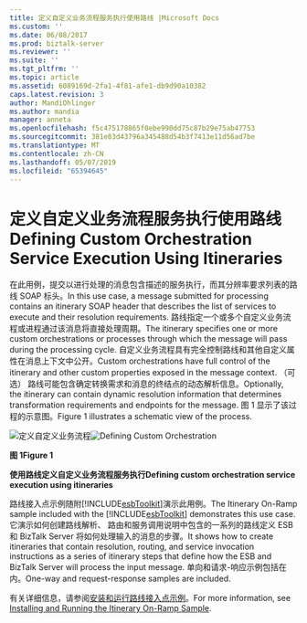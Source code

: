 ```yaml
---
title: 定义自定义业务流程服务执行使用路线 |Microsoft Docs
ms.custom: ''
ms.date: 06/08/2017
ms.prod: biztalk-server
ms.reviewer: ''
ms.suite: ''
ms.tgt_pltfrm: ''
ms.topic: article
ms.assetid: 6089169d-2fa1-4f81-afe1-db9d90a10382
caps.latest.revision: 3
author: MandiOhlinger
ms.author: mandia
manager: anneta
ms.openlocfilehash: f5c475178865f0ebe990dd75c87b29e75ab47753
ms.sourcegitcommit: 381e83d43796a345488d54b3f7413e11d56ad7be
ms.translationtype: MT
ms.contentlocale: zh-CN
ms.lasthandoff: 05/07/2019
ms.locfileid: "65394645"
---
```

# <a name="defining-custom-orchestration-service-execution-using-itineraries"></a><span data-ttu-id="0005b-102">定义自定义业务流程服务执行使用路线</span><span class="sxs-lookup"><span data-stu-id="0005b-102">Defining Custom Orchestration Service Execution Using Itineraries</span></span>
<span data-ttu-id="0005b-103">在此用例，提交以进行处理的消息包含描述的服务执行，而其分辨率要求列表的路线 SOAP 标头。</span><span class="sxs-lookup"><span data-stu-id="0005b-103">In this use case, a message submitted for processing contains an itinerary SOAP header that describes the list of services to execute and their resolution requirements.</span></span> <span data-ttu-id="0005b-104">路线指定一个或多个自定义业务流程或进程通过该消息将直接处理周期。</span><span class="sxs-lookup"><span data-stu-id="0005b-104">The itinerary specifies one or more custom orchestrations or processes through which the message will pass during the processing cycle.</span></span> <span data-ttu-id="0005b-105">自定义业务流程具有完全控制路线和其他自定义属性在消息上下文中公开。</span><span class="sxs-lookup"><span data-stu-id="0005b-105">Custom orchestrations have full control of the itinerary and other custom properties exposed in the message context.</span></span> <span data-ttu-id="0005b-106">（可选） 路线可能包含确定转换需求和消息的终结点的动态解析信息。</span><span class="sxs-lookup"><span data-stu-id="0005b-106">Optionally, the itinerary can contain dynamic resolution information that determines transformation requirements and endpoints for the message.</span></span> <span data-ttu-id="0005b-107">图 1 显示了该过程的示意图。</span><span class="sxs-lookup"><span data-stu-id="0005b-107">Figure 1 illustrates a schematic view of the process.</span></span>  
  
 <span data-ttu-id="0005b-108">![定义自定义业务流程](../esb-toolkit/media/ch3-definingcustomorchestration.gif "Ch3-DefiningCustomOrchestration")</span><span class="sxs-lookup"><span data-stu-id="0005b-108">![Defining Custom Orchestration](../esb-toolkit/media/ch3-definingcustomorchestration.gif "Ch3-DefiningCustomOrchestration")</span></span>  
  
 <span data-ttu-id="0005b-109">**图 1**</span><span class="sxs-lookup"><span data-stu-id="0005b-109">**Figure 1**</span></span>  
  
 <span data-ttu-id="0005b-110">**使用路线定义自定义业务流程服务执行**</span><span class="sxs-lookup"><span data-stu-id="0005b-110">**Defining custom orchestration service execution using itineraries**</span></span>  
  
 <span data-ttu-id="0005b-111">路线接入点示例随附[!INCLUDE[esbToolkit](../includes/esbtoolkit-md.md)]演示此用例。</span><span class="sxs-lookup"><span data-stu-id="0005b-111">The Itinerary On-Ramp sample included with the [!INCLUDE[esbToolkit](../includes/esbtoolkit-md.md)] demonstrates this use case.</span></span> <span data-ttu-id="0005b-112">它演示如何创建路线解析、 路由和服务调用说明中包含的一系列的路线定义 ESB 和 BizTalk Server 将如何处理输入的消息的步骤。</span><span class="sxs-lookup"><span data-stu-id="0005b-112">It shows how to create itineraries that contain resolution, routing, and service invocation instructions as a series of itinerary steps that define how the ESB and BizTalk Server will process the input message.</span></span> <span data-ttu-id="0005b-113">单向和请求-响应示例包括在内。</span><span class="sxs-lookup"><span data-stu-id="0005b-113">One-way and request-response samples are included.</span></span>  
  
 <span data-ttu-id="0005b-114">有关详细信息，请参阅[安装和运行路线接入点示例](../esb-toolkit/installing-and-running-the-itinerary-on-ramp-sample.md)。</span><span class="sxs-lookup"><span data-stu-id="0005b-114">For more information, see [Installing and Running the Itinerary On-Ramp Sample](../esb-toolkit/installing-and-running-the-itinerary-on-ramp-sample.md).</span></span>